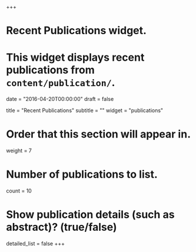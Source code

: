 +++
# Recent Publications widget.
# This widget displays recent publications from `content/publication/`.

date = "2016-04-20T00:00:00"
draft = false

title = "Recent Publications"
subtitle = ""
widget = "publications"

# Order that this section will appear in.
weight = 7

# Number of publications to list.
count = 10

# Show publication details (such as abstract)? (true/false)
detailed_list = false
+++


